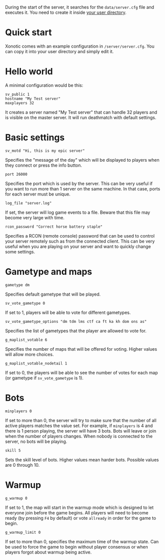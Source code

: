 During the start of the server, it searches for the `data/server.cfg` file and executes it. You need to create it inside [your user directory](http://www.xonotic.org/faq/#config).

# Quick start
Xonotic comes with an example configuration in `/server/server.cfg`. You can copy it into your user directory and simply edit it.

# Hello world
A minimal configuration would be this:

```
sv_public 1
hostname "My Test server"
maxplayers 32
```

It creates a server named "My Test server" that can handle 32 players and is visible on the master server. It will run deathmatch with default settings.

# Basic settings
```
sv_motd "Hi, this is my epic server"
```
Specifies the "message of the day" which will be displayed to players when they connect or press the info button.

```
port 26000
```
Specifies the port which is used by the server. This can be very useful if you want to run more than 1 server on the same machine. In that case, ports for each server must be unique.

```
log_file "server.log"
```
If set, the server will log game events to a file. Beware that this file may become very large with time.

```
rcon_password "Correct horse battery staple"
```
Specifies a RCON (remote console) password that can be used to control your server remotely such as from the connected client. This can be very useful when you are playing on your server and want to quickly change some settings.

# Gametype and maps
```
gametype dm
```
Specifies default gametype that will be played.

```
sv_vote_gametype 0
```
If set to 1, players will be able to vote for different gametypes.

```
sv_vote_gametype_options "dm tdm lms ctf ca ft ka kh dom ons as"
```
Specifies the list of gametypes that the player are allowed to vote for.

```
g_maplist_votable 6
```
Specifies the number of maps that will be offered for voting. Higher values will allow more choices.

```
g_maplist_votable_nodetail 1
```
If set to 0, the players will be able to see the number of votes for each map (or gametype if `sv_vote_gametype` is 1).

# Bots
```
minplayers 0
```
If set to more than 0, the server will try to make sure that the number of all active players matches the value set. For example, if `minplayers` is 4 and there is 1 person playing, the server will have 3 bots. Bots will leave or join when the number of players changes. When nobody is connected to the server, no bots will be playing.

```
skill 5
```
Sets the skill level of bots. Higher values mean harder bots. Possible values are 0 through 10.

# Warmup
```
g_warmup 0
```
If set to 1, the map will start in the warmup mode which is designed to let everyone join before the game begins. All players will need to become ready (by pressing `F4` by default) or vote `allready` in order for the game to begin.

```
g_warmup_limit 0
```
If set to more than 0, specifies the maximum time of the warmup state. Can be used to force the game to begin without player consensus or when players forgot about warmup being active.